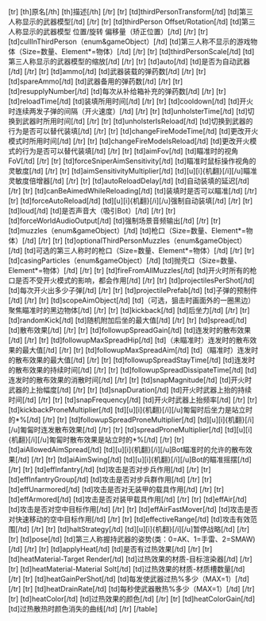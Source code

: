 [tr]
[th]原名[/th]
[th]描述[/th]
[/tr]
[tr]
[td]thirdPersonTransform[/td]
[td]第三人称显示的武器模型[/td]
[/tr]
[tr]
[td]thirdPerson Offset/Rotation[/td]
[td]第三人称显示的武器模型 位置/旋转 偏移量（矫正位置）[/td]
[/tr]
[tr]
[td]cullInThirdPerson（enum&gameObject）[/td]
[td]第三人称不显示的游戏物体（Size=数量、Element*=物体）[/td]
[/tr]
[tr]
[td]thirdPersonScale[/td]
[td]第三人称显示的武器模型的缩放[/td]
[/tr]
[tr]
[td]auto[/td]
[td]是否为自动武器[/td]
[/tr]
[tr]
[td]ammo[/td]
[td]武器装载的弹药数[/td]
[/tr]
[tr]
[td]spareAmmo[/td]
[td]武器备用的弹药数[/td]
[/tr]
[tr]
[td]resupplyNumber[/td]
[td]每次从补给箱补充的弹药数[/td]
[/tr]
[tr]
[td]reloadTime[/td]
[td]装填所用时间[/td]
[/tr]
[tr]
[td]cooldown[/td]
[td]开火时连续两发子弹的间隔（开火速度）[/td]
[/tr]
[tr]
[td]unholsterTime[/td]
[td]切换到武器时所用时间[/td]
[/tr]
[tr]
[td]unholsterIsReload[/td]
[td]切换到武器的行为是否可以替代装填[/td]
[/tr]
[tr]
[td]changeFireModeTime[/td]
[td]更改开火模式时所用时间[/td]
[/tr]
[tr]
[td]changeFireModeIsReload[/td]
[td]更改开火模式的行为是否可以替代装填[/td]
[/tr]
[tr]
[td]aimFov[/td]
[td]瞄准时的视角FoV[/td]
[/tr]
[tr]
[td]forceSniperAimSensitivity[/td]
[td]瞄准时鼠标操作视角的灵敏度[/td]
[/tr]
[tr]
[td]aimSensitivityMultiplier[/td]
[td][u][i]{机翻}[/i][/u]瞄准灵敏度倍增器[/td]
[/tr]
[tr]
[td]autoReloadDelay[/td]
[td]自动装填的延迟[/td]
[/tr]
[tr]
[td]canBeAimedWhileReloading[/td]
[td]装填时是否可以瞄准[/td]
[/tr]
[tr]
[td]forceAutoReload[/td]
[td][u][i]{机翻}[/i][/u]强制自动装填[/td]
[/tr]
[tr]
[td]loud[/td]
[td]是否声音大（吸引Bot）[/td]
[/tr]
[tr]
[td]forceWorldAudioOutput[/td]
[td]强制场景音频输出[/td]
[/tr]
[tr]
[td]muzzles（enum&gameObject）[/td]
[td]枪口（Size=数量、Element*=物体）[/td]
[/tr]
[tr]
[td]optionalThirdPersonMuzzles（enum&gameObject）[/td]
[td]可选的第三人称时的枪口（Size=数量、Element*=物体）[/td]
[/tr]
[tr]
[td]casingParticles（enum&gameObject）[/td]
[td]抛壳口（Size=数量、Element*=物体）[/td]
[/tr]
[tr]
[td]fireFromAllMuzzles[/td]
[td]开火时所有的枪口是否不受开火模式的影响，都会作用[/td]
[/tr]
[tr]
[td]projectilesPerShot[/td]
[td]每次开火出多少子弹[/td]
[/tr]
[tr]
[td]projectilePrefab[/td]
[td]子弹的预制件[/td]
[/tr]
[tr]
[td]scopeAimObject[/td]
[td]（可选，狙击时画面外的一圈黑边）聚焦瞄准时的黑边物体[/td]
[/tr]
[tr]
[td]kickback[/td]
[td]后坐力[/td]
[/tr]
[tr]
[td]randomKick[/td]
[td]随机附加后坐的最大值[/td]
[/tr]
[tr]
[td]spread[/td]
[td]散布效果[/td]
[/tr]
[tr]
[td]followupSpreadGain[/td]
[td]连发时的散布效果[/td]
[/tr]
[tr]
[td]followupMaxSpreadHip[/td]
[td]（未瞄准时）连发时的散布效果的最大值[/td]
[/tr]
[tr]
[td]followupMaxSpreadAim[/td]
[td]（瞄准时）连发时的散布效果的最大值[/td]
[/tr]
[tr]
[td]followupSpreadStayTime[/td]
[td]连发时的散布效果的持续时间[/td]
[/tr]
[tr]
[td]followupSpreadDissipateTime[/td]
[td]连发时的散布效果的消散时间[/td]
[/tr]
[tr]
[td]snapMagnitude[/td]
[td]开火时武器的上抬幅度[/td]
[/tr]
[tr]
[td]snapDuration[/td]
[td]开火时武器上抬的持续时间[/td]
[/tr]
[tr]
[td]snapFrequency[/td]
[td]开火时武器上抬频率[/td]
[/tr]
[tr]
[td]kickbackProneMultiplier[/td]
[td][u][i]{机翻}[/i][/u]匍匐时后坐力是站立时的*%[/td]
[/tr]
[tr]
[td]followupSpreadProneMultiplier[/td]
[td][u][i]{机翻}[/i][/u]匍匐时连发散布效果[/td]
[/tr]
[tr]
[td]spreadProneMultiplier[/td]
[td][u][i]{机翻}[/i][/u]匍匐时散布效果是站立时的*%[/td]
[/tr]
[tr]
[td]aiAllowedAimSpread[/td]
[td][u][i]{机翻}[/i][/u]Bot瞄准时的允许的散布效果[/td]
[/tr]
[tr]
[td]aiAimSwing[/td]
[td][u][i]{机翻}[/i][/u]Bot的瞄准摇摆[/td]
[/tr]
[tr]
[td]effInfantry[/td]
[td]攻击是否对步兵作用[/td]
[/tr]
[tr]
[td]effInfantryGroup[/td]
[td]攻击是否对步兵群作用[/td]
[/tr]
[tr]
[td]effUnarmored[/td]
[td]攻击是否对无装甲的载具作用[/td]
[/tr]
[tr]
[td]effArmored[/td]
[td]攻击是否对装甲载具作用[/td]
[/tr]
[tr]
[td]effAir[/td]
[td]攻击是否对空中目标作用[/td]
[/tr]
[tr]
[td]effAirFastMover[/td]
[td]攻击是否对快速移动的空中目标作用[/td]
[/tr]
[tr]
[td]effectiveRange[/td]
[td]攻击有效范围[/td]
[/tr]
[tr]
[td]haltStrategy[/td]
[td][u][i]{机翻}[/i][/u]暂停战略[/td]
[/tr]
[tr]
[td]pose[/td]
[td]第三人称握持武器的姿势(类：0=AK、1=手雷、2=SMAW)[/td]
[/tr]
[tr]
[td]applyHeat[/td]
[td]是否有过热效果[/td]
[/tr]
[tr]
[td]heatMaterial-Target Render[/td]
[td]过热效果的材质-目标渲染器[/td]
[/tr]
[tr]
[td]heatMaterial-Material Solt[/td]
[td]过热效果的材质-材质槽数量[/td]
[/tr]
[tr]
[td]heatGainPerShot[/td]
[td]每发使武器过热%多少（MAX=1）[/td]
[/tr]
[tr]
[td]heatDrainRate[/td]
[td]每秒使武器散热%多少（MAX=1）[/td]
[/tr]
[tr]
[td]heatColor[/td]
[td]过热效果的颜色[/td]
[/tr]
[tr]
[td]heatColorGain[/td]
[td]过热散热时颜色消失的曲线[/td]
[/tr]
[/table]
